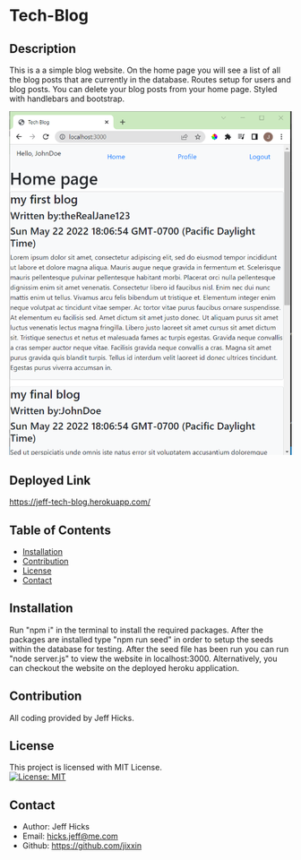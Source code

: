 # Tech-Blog

## Description
This is a a simple blog website. On the home page you will see a list of all the blog posts that are currently in the database. Routes setup for users and blog posts. You can delete your blog posts from your home page. Styled with handlebars and bootstrap. 

![Screenshot of site](./assets/Capture.PNG)

## Deployed Link
https://jeff-tech-blog.herokuapp.com/


## Table of Contents
- [Installation](#installation)
- [Contribution](#contribution)
- [License](#license)
- [Contact](#contact)

## Installation
Run "npm i" in the terminal to install the required packages. After the packages are installed type "npm run seed" in order to setup the seeds within the database for testing. After the seed file has been run you can run "node server.js" to view the website in localhost:3000. Alternatively, you can checkout the website on the deployed heroku application. 

## Contribution
All coding provided by Jeff Hicks. 

## License
This project is licensed with MIT License.<br>
[![License: MIT](https://img.shields.io/badge/License-MIT-yellow.svg)](https://opensource.org/licenses/MIT)

## Contact
- Author: Jeff Hicks
- Email: hicks.jeff@me.com
- Github: https://github.com/jixxin